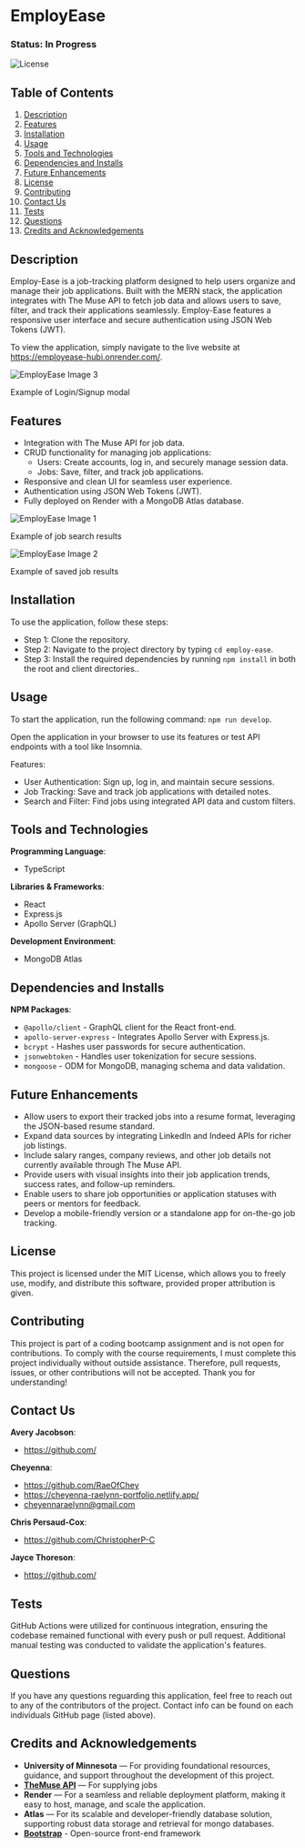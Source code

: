 # EmployEase

### Status: In Progress

![License](https://img.shields.io/badge/license-MIT-brightgreen.svg)

## Table of Contents
1. [Description](#description)
2. [Features](#features)
3. [Installation](#installation)
4. [Usage](#usage)
5. [Tools and Technologies](#tools-and-technologies)
6. [Dependencies and Installs](#dependencies-and-installs)
7. [Future Enhancements](#future-enhancements)
8. [License](#license)
9. [Contributing](#contributing)
10. [Contact Us](#contact-us)
11. [Tests](#tests)
12. [Questions](#questions)
13. [Credits and Acknowledgements](#credits-and-acknowledgements)

## Description
Employ-Ease is a job-tracking platform designed to help users organize and manage their job applications. Built with the MERN stack, the application integrates with The Muse API to fetch job data and allows users to save, filter, and track their applications seamlessly. Employ-Ease features a responsive user interface and secure authentication using JSON Web Tokens (JWT).

To view the application, simply navigate to the live website at https://employease-hubi.onrender.com/.

![EmployEase Image 3](https://github.com/user-attachments/assets/b7a150fa-e7c1-47d1-9197-f605c789b77c)

Example of Login/Signup modal

## Features
- Integration with The Muse API for job data.
- CRUD functionality for managing job applications:
   - Users: Create accounts, log in, and securely manage session data.
   - Jobs: Save, filter, and track job applications.
- Responsive and clean UI for seamless user experience.
- Authentication using JSON Web Tokens (JWT).
- Fully deployed on Render with a MongoDB Atlas database.

![EmployEase Image 1](https://github.com/user-attachments/assets/780d7216-4af1-44e1-881a-75a8e8613ff8)

Example of job search results

![EmployEase Image 2](https://github.com/user-attachments/assets/dd237ab1-8482-4146-b84b-6d50ad7733ff)

Example of saved job results

## Installation
To use the application, follow these steps:

- Step 1: Clone the repository.
- Step 2: Navigate to the project directory by typing `cd employ-ease`.
- Step 3: Install the required dependencies by running `npm install` in both the root and client directories..

## Usage
To start the application, run the following command: `npm run develop`.

Open the application in your browser to use its features or test API endpoints with a tool like Insomnia.

Features:
- User Authentication: Sign up, log in, and maintain secure sessions.
- Job Tracking: Save and track job applications with detailed notes.
- Search and Filter: Find jobs using integrated API data and custom filters.

## Tools and Technologies
**Programming Language**:
- TypeScript

**Libraries & Frameworks**:
- React
- Express.js
- Apollo Server (GraphQL)

**Development Environment**:
  - MongoDB Atlas

## Dependencies and Installs

**NPM Packages**:
- `@apollo/client` - GraphQL client for the React front-end.
- `apollo-server-express` - Integrates Apollo Server with Express.js.
- `bcrypt` - Hashes user passwords for secure authentication.
- `jsonwebtoken` - Handles user tokenization for secure sessions.
- `mongoose` - ODM for MongoDB, managing schema and data validation.

## Future Enhancements
- Allow users to export their tracked jobs into a resume format, leveraging the JSON-based resume standard.
- Expand data sources by integrating LinkedIn and Indeed APIs for richer job listings.
- Include salary ranges, company reviews, and other job details not currently available through The Muse API.
- Provide users with visual insights into their job application trends, success rates, and follow-up reminders.
- Enable users to share job opportunities or application statuses with peers or mentors for feedback.
- Develop a mobile-friendly version or a standalone app for on-the-go job tracking.

## License
This project is licensed under the MIT License, which allows you to freely use, modify, and distribute this software, provided proper attribution is given.

## Contributing
This project is part of a coding bootcamp assignment and is not open for contributions. To comply with the course requirements, I must complete this project individually without outside assistance. Therefore, pull requests, issues, or other contributions will not be accepted. Thank you for understanding!

## Contact Us
**Avery Jacobson**:
- https://github.com/

**Cheyenna**:
- https://github.com/RaeOfChey
- https://cheyenna-raelynn-portfolio.netlify.app/
- cheyennaraelynn@gmail.com

**Chris Persaud-Cox**:
- https://github.com/ChristopherP-C

**Jayce Thoreson**:
- https://github.com/

## Tests
GitHub Actions were utilized for continuous integration, ensuring the codebase remained functional with every push or pull request. Additional manual testing was conducted to validate the application's features.

## Questions
If you have any questions reguarding this application, feel free to reach out to any of the contributors of the project. Contact info can be found on each individuals GitHub page (listed above).

## Credits and Acknowledgements
- **University of Minnesota** — For providing foundational resources, guidance, and support throughout the development of this project.
- **[TheMuse API](https://www.themuse.com/developers/api)** — For supplying jobs
- **Render** — For a seamless and reliable deployment platform, making it easy to host, manage, and scale the application.
- **Atlas** — For its scalable and developer-friendly database solution, supporting robust data storage and retrieval for mongo databases.
- **[Bootstrap](https://getbootstrap.com/)** - Open-source front-end framework
